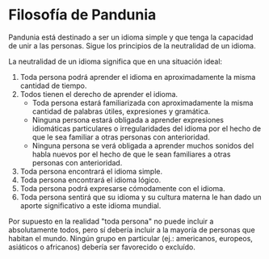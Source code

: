 # Filosofía de Pandunia

Pandunia está destinado a ser un idioma simple y que tenga la capacidad de unir a las personas. Sigue los principios de la neutralidad de un idioma.

La neutralidad de un idioma significa que en una situación ideal:

1. Toda persona podrá aprender el idioma en aproximadamente la misma cantidad de tiempo.
2. Todos tienen el derecho de aprender el idioma.
    - Toda persona estará familiarizada con aproximadamente la misma cantidad de palabras útiles, expresiones y gramática.
    - Ninguna persona estará obligada a aprender expresiones idiomáticas particulares o irregularidades del idioma por el hecho de que le sea familiar a otras personas con anterioridad.
    - Ninguna persona se verá obligada a aprender muchos sonidos del habla nuevos por el hecho de que le sean familiares a otras personas con anterioridad.
3. Toda persona encontrará el idioma simple.
4. Toda persona encontrará el idioma lógico.
5. Toda persona podrá expresarse cómodamente con el idioma.
6. Toda persona sentirá que su idioma y su cultura materna le han dado un aporte significativo a este idioma mundial.

Por supuesto en la realidad "toda persona" no puede incluir a absolutamente todos, pero sí debería incluir a la mayoría de personas que habitan el mundo. Ningún grupo en particular (ej.: americanos, europeos, asiáticos o africanos) debería ser favorecido o excluído.


